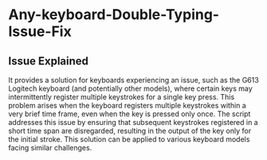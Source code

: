 # Any-keyboard-Double-Typing-Issue-Fix
## Issue Explained
It provides a solution for keyboards experiencing an issue, such as the G613 Logitech keyboard (and potentially other models),
where certain keys may intermittently register multiple keystrokes for a single key press. This problem arises when the keyboard
registers multiple keystrokes within a very brief time frame, even when the key is pressed only once. The script addresses this issue
by ensuring that subsequent keystrokes registered in a short time span are disregarded, resulting in the output of the key only for the
initial stroke. This solution can be applied to various keyboard models facing similar challenges.

